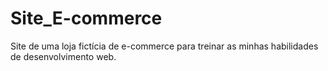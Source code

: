 # Site_E-commerce
Site de uma loja fictícia de e-commerce para treinar as minhas habilidades de desenvolvimento web.
